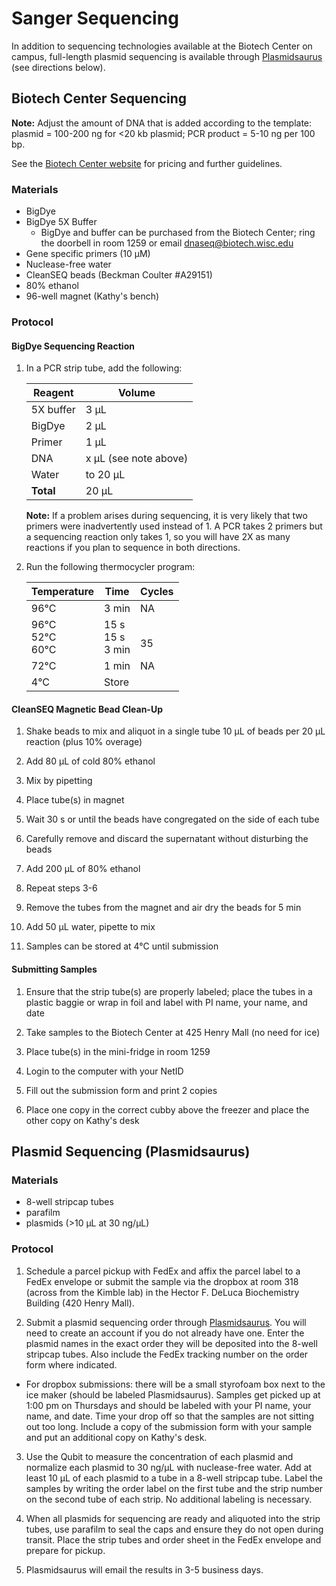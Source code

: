 # Sanger Sequencing

In addition to sequencing technologies available at the Biotech Center on campus, full-length plasmid sequencing is available through [Plasmidsaurus](https://www.plasmidsaurus.com/) (see directions below).

## Biotech Center Sequencing
**Note:** Adjust the amount of DNA that is added according to the template: plasmid = 100-200 ng for <20 kb plasmid; PCR product = 5-10 ng per 100 bp.

See the [Biotech Center website](https://www.biotech.wisc.edu/services/dnaseq/services/sanger-sequencing) for pricing and further guidelines.

### Materials

- BigDye
- BigDye 5X Buffer
  - BigDye and buffer can be purchased from the Biotech Center; ring the doorbell in room 1259 or email <dnaseq@biotech.wisc.edu>
- Gene specific primers (10 µM)
- Nuclease-free water
- CleanSEQ beads (Beckman Coulter #A29151)
- 80% ethanol
- 96-well magnet (Kathy's bench)

### Protocol

#### BigDye Sequencing Reaction

1. In a PCR strip tube, add the following:

    | Reagent | Volume |
    |---------|--------|
    | 5X buffer | 3 µL |
    | BigDye  | 2 µL   |
    | Primer  | 1 µL   |
    | DNA     | x µL (see note above) |
    | Water   | to 20 µL |
    |**Total** | 20 µL   |

    **Note:** If a problem arises during sequencing, it is very likely that two primers were inadvertently used instead of 1. A PCR takes 2 primers but a sequencing reaction only takes 1, so you will have 2X as many reactions if you plan to sequence in both directions.

2. Run the following thermocycler program:

    | Temperature | Time | Cycles |
    |-------------|------|--------|
    | 96°C        | 3 min | NA    |
    | 96°C <br> 52°C <br> 60°C | 15 s <br> 15 s <br> 3 min | <br> 35 |
    | 72°C        | 1 min | NA    |
    | 4°C         | Store |       |

#### CleanSEQ Magnetic Bead Clean-Up

1. Shake beads to mix and aliquot in a single tube 10 µL of beads per 20 µL reaction (plus 10% overage)

2. Add 80 µL of cold 80% ethanol

3. Mix by pipetting

4. Place tube(s) in magnet

5. Wait 30 s or until the beads have congregated on the side of each tube

6. Carefully remove and discard the supernatant without disturbing the beads

7. Add 200 µL of 80% ethanol

8. Repeat steps 3-6

9. Remove the tubes from the magnet and air dry the beads for 5 min

10. Add 50 µL water, pipette to mix

11. Samples can be stored at 4°C until submission

#### Submitting Samples

1. Ensure that the strip tube(s) are properly labeled; place the tubes in a plastic baggie or wrap in foil and label with PI name, your name, and date

2. Take samples to the Biotech Center at 425 Henry Mall (no need for ice)

3. Place tube(s) in the mini-fridge in room 1259

4. Login to the computer with your NetID

5. Fill out the submission form and print 2 copies

6. Place one copy in the correct cubby above the freezer and place the other copy on Kathy's desk


## Plasmid Sequencing (Plasmidsaurus)

### Materials

- 8-well stripcap tubes
- parafilm
- plasmids (>10 µL at 30 ng/µL)

### Protocol

1. Schedule a parcel pickup with FedEx and affix the parcel label to a FedEx envelope or submit the sample via the dropbox at room 318 (across from the Kimble lab) in the Hector F. DeLuca Biochemistry Building (420 Henry Mall).

2. Submit a plasmid sequencing order through [Plasmidsaurus](https://www.plasmidsaurus.com/). You will need to create an account if you do not already have one. Enter the plasmid names in the exact order they will be deposited into the 8-well stripcap tubes. Also include the FedEx tracking number on the order form where indicated.
  - For dropbox submissions: there will be a small styrofoam box next to the ice maker (should be labeled Plasmidsaurus). Samples get picked up at 1:00 pm on Thursdays and should be labeled with your PI name, your name, and date. Time your drop off so that the samples are not sitting out too long. Include a copy of the submission form with your sample and put an additional copy on Kathy's desk.

3. Use the Qubit to measure the concentration of each plasmid and normalize each plasmid to 30 ng/µL with nuclease-free water. Add at least 10 µL of each plasmid to a tube in a 8-well stripcap tube. Label the samples by writing the order label on the first tube and the strip number on the second tube of each strip. No additional labeling is necessary.

4. When all plasmids for sequencing are ready and aliquoted into the strip tubes, use parafilm to seal the caps and ensure they do not open during transit. Place the strip tubes and order sheet in the FedEx envelope and prepare for pickup.

5. Plasmidsaurus will email the results in 3-5 business days.
